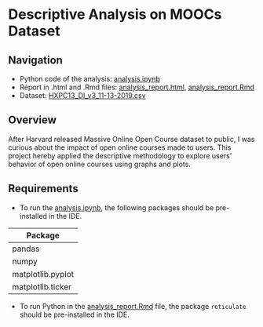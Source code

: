 # Descriptive Analysis on MOOCs Dataset

## Navigation
- Python code of the analysis: [analysis.ipynb](https://github.com/mclu/Descriptive_MOOCs/blob/master/analysis.ipynb)
- Report in .html and .Rmd files: [analysis_report.html](https://github.com/mclu/Descriptive_MOOCs/blob/master/analysis_report.html), [analysis_report.Rmd](https://github.com/mclu/Descriptive_MOOCs/blob/master/analysis_report.Rmd)
- Dataset: [HXPC13_DI_v3_11-13-2019.csv](https://doi.org/10.7910/DVN/26147)

## Overview
After Harvard released Massive Online Open Course dataset to public, I was curious about the impact of open online courses made to users. This project hereby applied the descriptive methodology to explore users' behavior of open online courses using graphs and plots.

## Requirements
- To run the [analysis.ipynb](https://github.com/mclu/Descriptive_MOOCs/blob/master/analysis.ipynb), the following packages should be pre-installed in the IDE.

| Package            |
| ------------------ |
| pandas              |
| numpy            |
| matplotlib.pyplot        |
| matplotlib.ticker        |

- To run Python in the [analysis_report.Rmd](https://github.com/mclu/Descriptive_MOOCs/blob/master/analysis_report.Rmd) file, the package `reticulate` should be pre-installed in the IDE.
